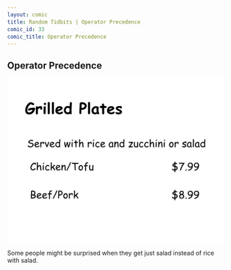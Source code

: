 ```yaml
---
layout: comic
title: Random Tidbits | Operator Precedence
comic_id: 33
comic_title: Operator Precedence
---
```


## Operator Precedence

<img id="img33" src="/assets/images/33.png">

Some people might be surprised when they get just salad instead of rice with salad.
